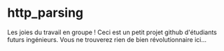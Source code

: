# http_parsing

Les  joies du travail en groupe !
Ceci est un petit projet github d'étudiants futurs ingénieurs. 
Vous ne trouverez rien de bien révolutionnaire ici...

